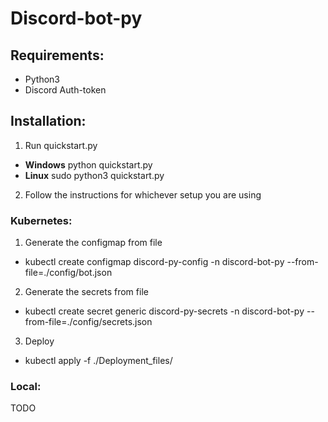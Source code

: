 # Discord-bot-py

## Requirements:
* Python3
* Discord Auth-token

## Installation:

1. Run quickstart.py
  - **Windows** python quickstart.py
  - **Linux** sudo python3 quickstart.py
2. Follow the instructions for whichever setup you are using

### Kubernetes:

1. Generate the configmap from file
  - kubectl create configmap discord-py-config -n discord-bot-py --from-file=./config/bot.json
2. Generate the secrets from file
  - kubectl create secret generic discord-py-secrets -n discord-bot-py --from-file=./config/secrets.json
3. Deploy
  - kubectl apply -f ./Deployment_files/

### Local:

TODO
